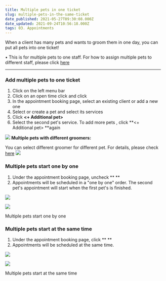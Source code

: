 ```yaml
---
title: Multiple pets in one ticket
slug: multiple-pets-in-the-same-ticket
date_published: 2021-05-27T09:30:08.000Z
date_updated: 2021-09-24T10:56:18.000Z
tags: 03. Appointments
---
```


When a client has many pets and wants to groom them in one day, you can put all pets into one ticket!

• This is for multiple pets to one staff. For how to assign multiple pets to different staff, please click [here](__GHOST_URL__/multiple-staff-in-one-ticket/)

---

### Add multiple pets to one ticket

1. Click **<Appointment>** on the left menu bar
2. Click on an open time click and click **<Add>**
3. In the appointment booking page, select an existing client or add a new one
4. Select or create a pet and select its services
5. Click **<+ Additional pet>**
6. Select the second pet's service. To add more pets , click **<+ Additional pet> **again

![](__GHOST_URL__/content/images/2021/08/Screenshot-17.58.27.gif)
**Multiple pets with different groomers:**

You can select different groomer for different pet. For details, please check [here](__GHOST_URL__/multiple-staff-in-one-ticket/)
![](__GHOST_URL__/content/images/2021/08/Screenshot-18.07.32.png)
### Multiple pets start one by one

1. Under the appointment booking page, uncheck **<Multiple pets start at the same time> **
2. Appointments will be scheduled in a "one by one" order. The second pet's appointment will start when the first pet's is finished.

![](__GHOST_URL__/content/images/2021/08/Screenshot-18.14.40.png)

![](__GHOST_URL__/content/images/2021/08/Screenshot-18.12.53.png)

Multiple pets start one by one
### Multiple pets start at the same time

1. Under the appointment booking page, click **<Multiple pets start at the same time> **
2. Appointments will be scheduled at the same time. 

![](__GHOST_URL__/content/images/2021/08/Screenshot-18.13.48.png)

![](__GHOST_URL__/content/images/2021/08/Screenshot-18.12.15.png)

Multiple pets start at the same time
